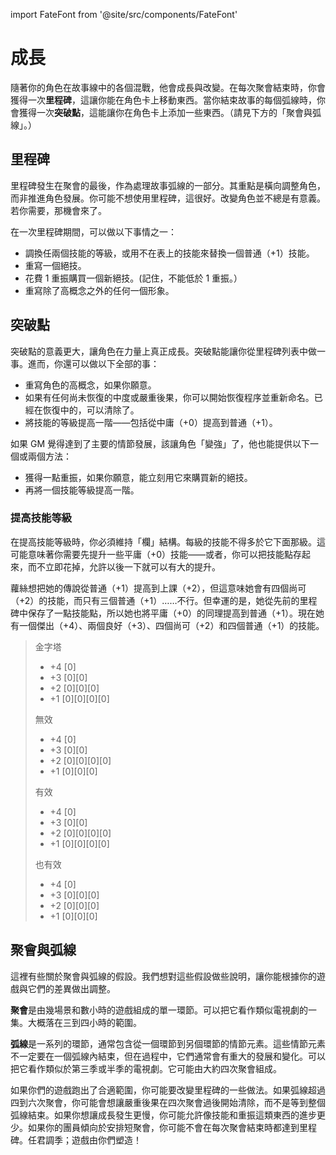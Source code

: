 import FateFont from '@site/src/components/FateFont'

# 成長

隨著你的角色在故事線中的各個混戰，他會成長與改變。在每次聚會結束時，你會獲得一次**里程碑**，這讓你能在角色卡上移動東西。當你結束故事的每個弧線時，你會獲得一次**突破點**，這能讓你在角色卡上添加一些東西。（請見下方的「聚會與弧線」。）

## 里程碑

里程碑發生在聚會的最後，作為處理故事弧線的一部分。其重點是橫向調整角色，而非推進角色發展。你可能不想使用里程碑，這很好。改變角色並不總是有意義。若你需要，那機會來了。

在一次里程碑期間，可以做以下事情之一：

- 調換任兩個技能的等級，或用不在表上的技能來替換一個普通（+1）技能。
- 重寫一個絕技。
- 花費 1 重振購買一個新絕技。(記住，不能低於 1 重振。）
- 重寫除了高概念之外的任何一個形象。

## 突破點

突破點的意義更大，讓角色在力量上真正成長。突破點能讓你從里程碑列表中做一事。進而，你還可以做以下全部的事：

- 重寫角色的高概念，如果你願意。
- 如果有任何尚未恢復的中度或嚴重後果，你可以開始恢復程序並重新命名。已經在恢復中的，可以清除了。
- 將技能的等級提高一階——包括從中庸（+0）提高到普通（+1）。

如果 GM 覺得達到了主要的情節發展，該讓角色「變強」了，他也能提供以下一個或兩個方法：

- 獲得一點重振，如果你願意，能立刻用它來購買新的絕技。
- 再將一個技能等級提高一階。

### 提高技能等級

在提高技能等級時，你必須維持「欄」結構。每級的技能不得多於它下面那級。這可能意味著你需要先提升一些平庸（+0）技能——或者，你可以把技能點存起來，而不立即花掉，允許以後一下就可以有大的提升。

蘿絲想把她的傳說從普通（+1）提高到上課（+2），但這意味她會有四個尚可（+2）的技能，而只有三個普通（+1）……不行。但幸運的是，她從先前的里程碑中保存了一點技能點，所以她也將平庸（+0）的同理提高到普通（+1）。現在她有一個傑出（+4）、兩個良好（+3）、四個尚可（+2）和四個普通（+1）的技能。

> 金字塔
> 
> - +4 \[<FateFont>0</FateFont>\]
> - +3 \[<FateFont>0</FateFont>\]\[<FateFont>0</FateFont>\]
> - +2 \[<FateFont>0</FateFont>\]\[<FateFont>0</FateFont>\]\[<FateFont>0</FateFont>\]
> - +1 \[<FateFont>0</FateFont>\]\[<FateFont>0</FateFont>\]\[<FateFont>0</FateFont>\]\[<FateFont>0</FateFont>\]
>
> 無效
> 
> - +4 \[<FateFont>0</FateFont>\]
> - +3 \[<FateFont>0</FateFont>\]\[<FateFont>0</FateFont>\]
> - +2 \[<FateFont>0</FateFont>\]\[<FateFont>0</FateFont>\]\[<FateFont>0</FateFont>\]\[<FateFont>0</FateFont>\]
> - +1 \[<FateFont>0</FateFont>\]\[<FateFont>0</FateFont>\]\[<FateFont>0</FateFont>\]
>
> 有效
> 
> - +4 \[<FateFont>0</FateFont>\]
> - +3 \[<FateFont>0</FateFont>\]\[<FateFont>0</FateFont>\]
> - +2 \[<FateFont>0</FateFont>\]\[<FateFont>0</FateFont>\]\[<FateFont>0</FateFont>\]\[<FateFont>0</FateFont>\]
> - +1 \[<FateFont>0</FateFont>\]\[<FateFont>0</FateFont>\]\[<FateFont>0</FateFont>\]\[<FateFont>0</FateFont>\]
> 
> 也有效
> 
> - +4 \[<FateFont>0</FateFont>\]
> - +3 \[<FateFont>0</FateFont>\]\[<FateFont>0</FateFont>\]\[<FateFont>0</FateFont>\]
> - +2 \[<FateFont>0</FateFont>\]\[<FateFont>0</FateFont>\]\[<FateFont>0</FateFont>\]
> - +1 \[<FateFont>0</FateFont>\]\[<FateFont>0</FateFont>\]\[<FateFont>0</FateFont>\]

## 聚會與弧線

這裡有些關於聚會與弧線的假設。我們想對這些假設做些說明，讓你能根據你的遊戲與它們的差異做出調整。

**聚會**是由幾場景和數小時的遊戲組成的單一環節。可以把它看作類似電視劇的一集。大概落在三到四小時的範圍。

**弧線**是一系列的環節，通常包含從一個環節到另個環節的情節元素。這些情節元素不一定要在一個弧線內結束，但在過程中，它們通常會有重大的發展和變化。可以把它看作類似於第三季或半季的電視劇。它可能由大約四次聚會組成。

如果你們的遊戲跑出了合適範圍，你可能要改變里程碑的一些做法。如果弧線超過四到六次聚會，你可能會想讓嚴重後果在四次聚會過後開始清除，而不是等到整個弧線結束。如果你想讓成長發生更慢，你可能允許像技能和重振這類東西的進步更少。如果你的團員傾向於安排短聚會，你可能不會在每次聚會結束時都達到里程碑。任君調季；遊戲由你們塑造！
